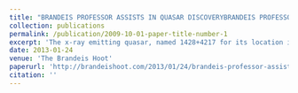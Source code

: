 ```yaml
---
title: "BRANDEIS PROFESSOR ASSISTS IN QUASAR DISCOVERYBRANDEIS PROFESSOR ASSISTS IN QUASAR DISCOVERY"
collection: publications
permalink: /publication/2009-10-01-paper-title-number-1
excerpt: 'The x-ray emitting quasar, named 1428+4217 for its location in the sky, is the most distant x-ray emitting quasar discovered thus far at an astonishing 12.4 billion light years away.'
date: 2013-01-24
venue: 'The Brandeis Hoot'
paperurl: 'http://brandeishoot.com/2013/01/24/brandeis-professor-assists-in-quasar-discovery/'
citation: ''
---
```

